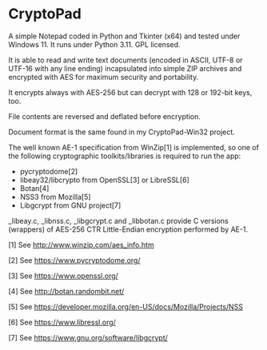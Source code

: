 CryptoPad
=========

A simple Notepad coded in Python and Tkinter (x64) and tested under Windows 11.
It runs under Python 3.11.
GPL licensed.

It is able to read and write text documents (encoded in ASCII, UTF-8 or UTF-16 with any line ending) incapsulated into simple ZIP archives and encrypted with AES for maximum security and portability.

It encrypts always with AES-256 but can decrypt with 128 or 192-bit keys, too.

File contents are reversed and deflated before encryption.

Document format is the same found in my CryptoPad-Win32 project.

The well known AE-1 specification from WinZip[1] is implemented, so one of the following cryptographic toolkits/libraries is required to run the app:

- pycryptodome[2]
- libeay32/libcrypto from OpenSSL[3] or LibreSSL[6]
- Botan[4]
- NSS3 from Mozilla[5]
- Libgcrypt from GNU project[7]

_libeay.c, _libnss.c, _libgcrypt.c and _libbotan.c provide C versions (wrappers) of AES-256 CTR Little-Endian encryption performed by AE-1.



[1] See http://www.winzip.com/aes_info.htm

[2] See https://www.pycryptodome.org/

[3] See https://www.openssl.org/

[4] See http://botan.randombit.net/

[5] See https://developer.mozilla.org/en-US/docs/Mozilla/Projects/NSS

[6] See https://www.libressl.org/

[7] See https://www.gnu.org/software/libgcrypt/
